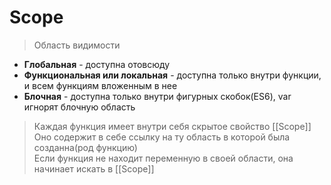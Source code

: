 # Scope
> Область видимости

* **Глобальная** - доступна отовсюду
* **Функциональная или локальная** - доступна только внутри функции, и всем функциям вложенным в нее
* **Блочная** - доступна только внутри фигурных скобок(ES6), var игнорят блочную область

> Каждая функция имеет внутри себя скрытое свойство [[Scope]]  
Оно содержит в себе ссылку на ту область в которой была созданна(род функцию)  
Если функция не находит переменную в своей области, она начинает искать в [[Scope]] 
